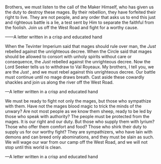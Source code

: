 Brothers, we must listen to the call of the Maker Himself, who has given us the duty to destroy these mages. By their rebellion, they have forfeited their right to live. They are not people, and any order that asks us to end this just and righteous battle is a lie, a test sent by Him to separate the faithful from the foolish. Join us off the West Road and fight for a worthy cause.

——A letter written in a crisp and educated hand

When the Tevinter Imperium said that mages should rule over man, the <i> Just </i> rebelled against the unrighteous decree. When the Circle said that mages should be allowed to consort with unholy spirits without care or consequence, the <i> Just </i> rebelled against the unrighteous decree. Now the Lord Seeker tells us to withdraw to Val Royeaux. My brothers, I tell you, we are the <i> Just </i>, and we must rebel against this unrighteous decree. Our battle must continue until no mage draws breath. Cast aside these cowardly shackles and join us along the river off the West Road.

—A letter written in a crisp and educated hand

We must be ready to fight not only the mages, but those who sympathize with them. Have not the mages blood magic to trick the minds of the unwary? Are not most people as we know them sheep, ready to be led by those who speak with authority? The people must be protected from the mages. It is our right and our duty. But those who supply them with lyrium? Those who offer them comfort and food? Those who shirk their duty to supply us for our worthy fight? They are sympathizers, who have lain with demons and can breed only abominations, and they must be slain as such. We will wage our war from our camp off the West Road, and we will not stop until this world is clean.

—A letter written in a crisp and educated hand
